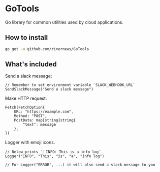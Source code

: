 # GoTools

Go library for common utilities used by cloud applications.

## How to install

```sh
go get -u github.com/rivernews/GoTools
```

## What's included

Send a slack message:

```golang
// Remember to set environment variable `SLACK_WEBHOOK_URL`
SendSlackMessage("Send a slack message")
```

Make HTTP request:

```golang
Fetch(FetchOption{
    URL: "https://example.com",
    Method: "POST",
    PostData: map[string]string{
        "text": message
    },
})
```

Logger with emoji icons.

```golang
// Below prints `ℹ️ INFO: This is a info log`
Logger("INFO", "This", "is", "a", "info log")

// For Logger("ERROR", ...) it will also send a slack message to you
```